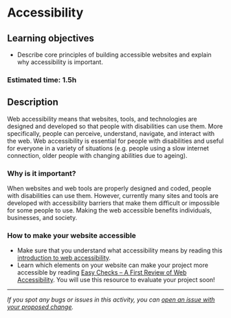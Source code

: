 # Accessibility

## Learning objectives
- Describe core principles of building accessible websites and explain why accessibility is important.

### Estimated time: 1.5h

## Description 
Web accessibility means that websites, tools, and technologies are designed and developed so that people with disabilities can use them.
More specifically, people can perceive, understand, navigate, and interact with the web.
Web accessibility is essential for people with disabilities and useful for everyone in a variety of situations (e.g. people using a slow internet connection, older people with changing abilities due to ageing).

### Why is it important?

When websites and web tools are properly designed and coded, people with disabilities can use them.
However, currently many sites and tools are developed with accessibility barriers that make them difficult or impossible for some people to use.
Making the web accessible benefits individuals, businesses, and society.

### How to make your website accessible

- Make sure that you understand what accessibility means by reading this [introduction to web accessibility](https://www.w3.org/WAI/fundamentals/accessibility-intro/).
- Learn which elements on your website can make your project more accessible by reading [Easy Checks – A First Review of Web Accessibility](https://www.w3.org/WAI/test-evaluate/preliminary/). You will use this resource to evaluate your project soon!


------

_If you spot any bugs or issues in this activity, you can [open an issue with your proposed change](https://github.com/microverseinc/curriculum-transversal-skills/blob/main/git-github/articles/open_issue.md)._